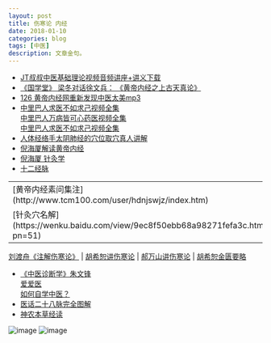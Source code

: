 ```yaml
---
layout: post
title: 伤寒论 内经 
date: 2018-01-10
categories: blog
tags: [中医]
description: 文章金句。
---
```


- [JT叔叔中医基础理论视频音频讲座+讲义下载](http://daoyi.yuexinli.com/11692.html)
- [《国学堂》 梁冬对话徐文兵： 《黄帝内经之上古天真论》](https://www.bilibili.com/video/av6209897/?from=search&seid=1611147863375217739)
- [ 126 黄帝内经网重新发现中医太美mp3](https://pan.baidu.com/s/1eS59Dey#list/path=%2F&parentPath=%2F)
- [中里巴人求医不如求己视频全集](http://www.huangdineijing.com/forum-123-1.html)<br>
[中里巴人万病皆可心药医视频全集](http://v.youku.com/v_show/id_XMTcyODMyNDc4NA==.html?spm=a2hzp.8253876.0.0&f=28194530)<br>
[中里巴人求医不如求己视频全集](http://v.youku.com/v_show/id_XMTcyODEwMDk0NA==.html?spm=a2hzp.8253876.0.0&f=28194534)
- [人体经络手太阴肺经的穴位取穴真人讲解](http://v.youku.com/v_show/id_XMTY3NzI0NTAw.html?spm=a2h0j.8191423.playlist_content.5~5~5~A&&f=4399562&from=y1.2-3.4.1)
- [倪海厦解读黄帝内经](http://www.360doc.com/content/17/0330/14/1537536_641405288.shtml)
- [倪海厦 针灸学](http://v.knowwing.com/CTYX/ZYX/17772e42b59d74cf.html)<br>
- [十二经脉](http://www.quanxue.cn/CT_ZhongYi/JingLuoIndex.html)
<p>


  </p>


<table>
<tr><td>
[黄帝内经素问集注](http://www.tcm100.com/user/hdnjswjz/index.htm)</td><td>[素问悬解](http://www.zysj.com.cn/lilunshuji/suwenxuanjie/index.html)</td><td>[黄帝内经素问补注释文](http://yuedu.163.com/source/c0cf0cfcfbc44677b51a61131e135a6e_4)</td><td>[景岳全书](http://www.zysj.com.cn/lilunshuji/jingyuequanshu/)</td></tr>
<tr><td>[针灸穴名解](https://wenku.baidu.com/view/9ec8f50ebb68a98271fefa3c.html?pn=51)</td><td>隐</td><td>[說文解字](http://www.zdic.net/z/swjz/)</td><td>[手写查字典](http://www.cilin.org/zidian/shouxie.html)</td></tr>
</table>

<p>


  </p>

  
[刘渡舟《注解伤寒论》](https://www.bilibili.com/video/av5279105/?from=search&seid=10505123308258717645#page=26) | [胡希恕讲伤寒论](https://www.bilibili.com/video/av16137342/) | [郝万山讲伤寒论](https://www.bilibili.com/video/av5299854/?from=search&seid=16757318033254442277#page=3) | [胡希恕金匮要略](http://www.huangdineijing.com/forum-105-1.html)

<p>


  </p>
  

- [《中医诊断学》朱文锋](https://www.bilibili.com/video/av8791208/?from=search&seid=17837577599471993887#page=3)<br>
[爱爱医](http://signin.iiyi.com/)<br>
[如何自学中医？](https://www.zhihu.com/question/19796475)<br>
- [医话二十八脉完全图解](https://www.ddvip.com/weixin/20171127A0UR2T00.html)
- [神农本草经读](https://www.zhinuo.space/essence/1731887717.html)


![image](http://img.mp.sohu.com/q_70,c_zoom,w_640/upload/20170723/967e95a068cc4f9791acb71a4b5ab70a_th.jpg)
![image](http://www.med66.com/upload/html/2016/09/yl180501.png)
